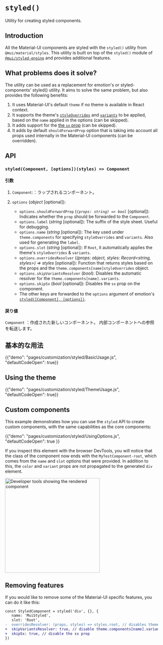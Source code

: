 # `styled()`

<p class="description">Utility for creating styled components.</p>

## Introduction

All the Material-UI components are styled with the `styled()` utility from `@mui/material/styles`. This utility is built on top of the `styled()` module of [`@mui/styled-engine`](/guides/styled-engine/) and provides additional features.

## What problems does it solve?

The utility can be used as a replacement for emotion's or styled-components' styled() utility. It aims to solve the same problem, but also provides the following benefits:

1. It uses Material-UI's default `theme` if no theme is available in React context.
2. It supports the theme's [`styleOverrides`](/customization/theme-components/#global-style-overrides) and [`variants`](/customization/theme-components/#adding-new-component-variants) to be applied, based on the `name` applied in the options (can be skipped).
3. It adds support for the [the `sx` prop](/system/basics/#the-sx-prop) (can be skipped).
4. It adds by default `shouldForwardProp` option that is taking into account all props used internally in the Material-UI components (can be overridden).

## API

### `styled(Component, [options])(styles) => Component`

#### 引数

1. `Component`:：ラップされるコンポーネント。
2. `options` (_object_ [optional]):

   - `options.shouldForwardProp` (_`(props: string) => bool`_ [optional]): Indicates whether the `prop` should be forwarded to the `Component`.
   - `options.label` (_string_ [optional]): The suffix of the style sheet. Useful for debugging.
   - `options.name` (_string_ [optional]): The key used under `theme.components` for specifying `styleOverrides` and `variants`. Also used for generating the `label`.
   - `options.slot` (_string_ [optional]): If `Root`, it automatically applies the theme's `styleOverrides` & `variants`.
   - `options.overridesResolver` (_(props: object, styles: Record<string, styles>) => styles_ [optional]): Function that returns styles based on the props and the `theme.components[name]styleOverrides` object.
   - `options.skipVariantsResolver` (_bool_): Disables the automatic resolver for the `theme.components[name].variants`.
   - `options.skipSx` (_bool_ [optional]): Disables the `sx` prop on the component.
   - The other keys are forwarded to the `options` argument of emotion's [`styled([Component], [options])`](https://emotion.sh/docs/styled).

#### 戻り値

`Component` ：作成された新しいコンポーネント。 内部コンポーネントへの参照を転送します。

## 基本的な用法

{{"demo": "pages/customization/styled/BasicUsage.js", "defaultCodeOpen": true}}

## Using the theme

{{"demo": "pages/customization/styled/ThemeUsage.js", "defaultCodeOpen": true}}

## Custom components

This example demonstrates how you can use the `styled` API to create custom components, with the same capabilities as the core components:

{{"demo": "pages/customization/styled/UsingOptions.js", "defaultCodeOpen": true }}

If you inspect this element with the browser DevTools, you will notice that the class of the component now ends with the `MyTestComponent-root`, which comes from the `name` and `slot` options that were provided. In addition to this, the `color` and `variant` props are not propagated to the generated `div` element.

<img src="/static/images/customization/styled-options.png" alt="Developer tools showing the rendered component" width="312" />

## Removing features

If you would like to remove some of the Material-UI specific features, you can do it like this:

```diff
const StyledComponent = styled('div', {}, {
   name: 'MuiStyled',
   slot: 'Root',
-  overridesResolver: (props, styles) => styles.root, // disables theme.components[name].styleOverrides
+  skipVariantsResolver: true, // disable theme.components[name].variants
+  skipSx: true, // disable the sx prop
})
```
